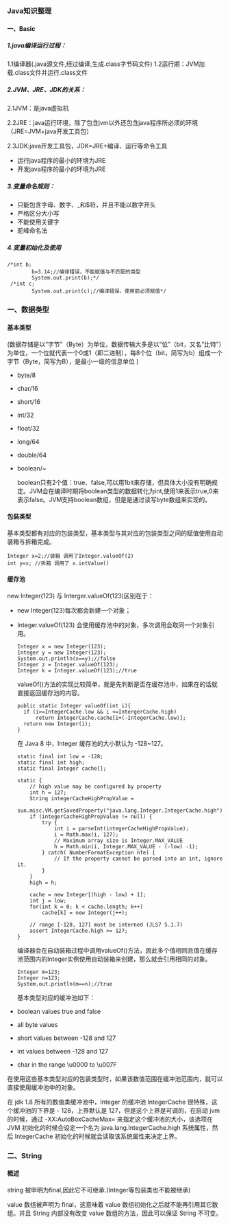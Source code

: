 ### Java知识整理

#### 一、Basic

##### 1.java编译运行过程：

1.1编译器(.java源文件,经过编译,生成.class字节码文件)
1.2运行期：JVM加载.class文件并运行.class文件

##### 2.JVM、JRE、JDK的关系：

2.1JVM：是java虚拟机

2.2JRE：java运行环境，除了包含jvm以外还包含java程序所必须的环境
（JRE=JVM+java开发工具包）

2.3JDK:java开发工具包，JDK=JRE+编译、运行等命令工具

- 运行java程序的最小的环境为JRE
- 开发java程序的最小的环境为JRE

##### 3.变量命名规则：

- 只能包含字母、数字、_和$符，并且不能以数字开头
- 严格区分大小写
- 不能使用关键字
- 驼峰命名法

##### 4.变量初始化及使用

```
/*int b;
		b=3.14;//编译错误，不能赋值与不匹配的类型
		System.out.print(b);*/		
 /*int c;
		System.out.print(c);//编译错误，使用前必须赋值*/
```

### 一、数据类型

#### 基本类型

(数据存储是以“字节”（Byte）为单位，数据传输大多是以“位”（bit，又名“比特”）为单位，一个位就代表一个0或1（即二进制），每8个位（bit，简写为b）组成一个字节（Byte，简写为B），是最小一级的信息单位 )

- byte/8

- char/16

- short/16

- int/32

- float/32

- long/64

- double/64

- boolean/~

  boolean只有2个值：true、false,可以用1bit来存储，但具体大小没有明确规定。JVM会在编译时期将boolean类型的数据转化为int,使用1来表示true,0来表示false。JVM支持boolean数组，但是是通过读写byte数组来实现的。

#### 包装类型

基本类型都有对应的包装类型，基本类型与其对应的包装类型之间的赋值使用自动装箱与拆箱完成。

```
Integer x=2;//装箱 调用了Integer.valueOf(2)
int y=x; //拆箱 调用了 x.intValue()
```

#### 缓存池

new Integer(123) 与 Interger.valueOf(123)区别在于：

- new Integer(123)每次都会新建一个对象；

- Integer.valueOf(123) 会使用缓存池中的对象，多次调用会取同一个对象引用。

  ```
  Integer x = new Integer(123);
  Integer y = new Integer(123);
  System.out.println(x==y);//false
  Integer z = Integer.valueOf(123);
  Integer k = Integer.valueOf(123);//true
  ```

  valueOf()方法的实现比较简单，就是先判断是否在缓存池中，如果在的话就直接返回缓存池的内容。

  ```
  public static Integer valueOf(int i){
  	if (i>=IntegerCache.low && i <=IntergerCache.high)
  		return IntegerCache.cache[i+(-IntegerCache.low)];
  	return new Integer(i);
  }
  ```

   在 Java 8 中，Integer 缓存池的大小默认为 -128~127。 

  ```
  static final int low = -128;
  static final int high;
  static final Integer cache[];
  
  static {
      // high value may be configured by property
      int h = 127;
      String integerCacheHighPropValue =
          sun.misc.VM.getSavedProperty("java.lang.Integer.IntegerCache.high");
      if (integerCacheHighPropValue != null) {
          try {
              int i = parseInt(integerCacheHighPropValue);
              i = Math.max(i, 127);
              // Maximum array size is Integer.MAX_VALUE
              h = Math.min(i, Integer.MAX_VALUE - (-low) -1);
          } catch( NumberFormatException nfe) {
              // If the property cannot be parsed into an int, ignore it.
          }
      }
      high = h;
  
      cache = new Integer[(high - low) + 1];
      int j = low;
      for(int k = 0; k < cache.length; k++)
          cache[k] = new Integer(j++);
  
      // range [-128, 127] must be interned (JLS7 5.1.7)
      assert IntegerCache.high >= 127;
  }
  ```

  编译器会在自动装箱过程中调用valueOf()方法，因此多个值相同且值在缓存池范围内的Integer实例使用自动装箱来创建，那么就会引用相同的对象。

  ```
  Integer m=123;
  Integer n=123;
  System.out.println(m==n);//true
  ```

  基本类型对应的缓冲池如下：

- boolean values true and false

- all byte values

- short values between -128 and 127

- int values between -128 and 127

- char in the range \u0000 to \u007F

在使用这些基本类型对应的包装类型时，如果该数值范围在缓冲池范围内，就可以直接使用缓冲池中的对象。

在 jdk 1.8 所有的数值类缓冲池中，Integer 的缓冲池 IntegerCache 很特殊，这个缓冲池的下界是 - 128，上界默认是 127，但是这个上界是可调的，在启动 jvm 的时候，通过 -XX:AutoBoxCacheMax=<size> 来指定这个缓冲池的大小，该选项在 JVM 初始化的时候会设定一个名为 java.lang.IntegerCache.high 系统属性，然后 IntegerCache 初始化的时候就会读取该系统属性来决定上界。

### 二、String

#### 概述

string 被申明为final,因此它不可继承.(Integer等包装类也不能被继承)

 value 数组被声明为 final，这意味着 value 数组初始化之后就不能再引用其它数组。并且 String 内部没有改变 value 数组的方法，因此可以保证 String 不可变。 





